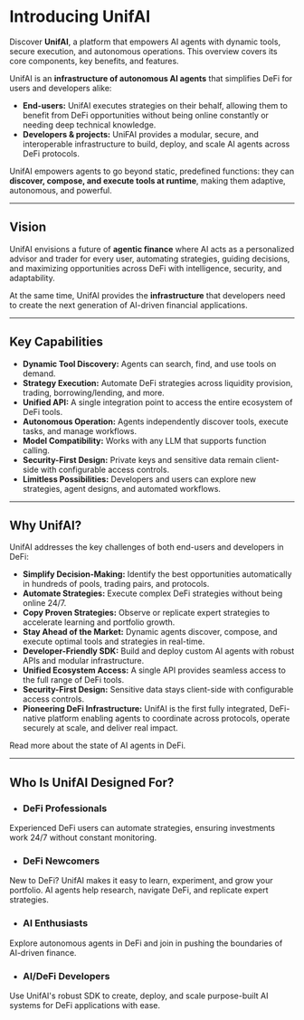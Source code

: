 # Introducing UnifAI

Discover **UnifAI**, a platform that empowers AI agents with dynamic tools, secure execution, and autonomous operations. This overview covers its core components, key benefits, and features.

UnifAI is an **infrastructure of autonomous AI agents** that simplifies DeFi for users and developers alike:

- **End-users:** UnifAI executes strategies on their behalf, allowing them to benefit from DeFi opportunities without being online constantly or needing deep technical knowledge.  
- **Developers & projects:** UniFAI provides a modular, secure, and interoperable infrastructure to build, deploy, and scale AI agents across DeFi protocols.

UnifAI empowers agents to go beyond static, predefined functions: they can **discover, compose, and execute tools at runtime**, making them adaptive, autonomous, and powerful.

---

## Vision

UnifAI envisions a future of **agentic finance** where AI acts as a personalized advisor and trader for every user, automating strategies, guiding decisions, and maximizing opportunities across DeFi with intelligence, security, and adaptability.  

At the same time, UnifAI provides the **infrastructure** that developers need to create the next generation of AI-driven financial applications.

---

## Key Capabilities

- **Dynamic Tool Discovery:** Agents can search, find, and use tools on demand.  
- **Strategy Execution:** Automate DeFi strategies across liquidity provision, trading, borrowing/lending, and more.  
- **Unified API:** A single integration point to access the entire ecosystem of DeFi tools.  
- **Autonomous Operation:** Agents independently discover tools, execute tasks, and manage workflows.  
- **Model Compatibility:** Works with any LLM that supports function calling.  
- **Security-First Design:** Private keys and sensitive data remain client-side with configurable access controls.  
- **Limitless Possibilities:** Developers and users can explore new strategies, agent designs, and automated workflows.

---

## Why UnifAI?

UnifAI addresses the key challenges of both end-users and developers in DeFi:

- **Simplify Decision-Making:** Identify the best opportunities automatically in hundreds of pools, trading pairs, and protocols.  
- **Automate Strategies:** Execute complex DeFi strategies without being online 24/7.  
- **Copy Proven Strategies:** Observe or replicate expert strategies to accelerate learning and portfolio growth.  
- **Stay Ahead of the Market:** Dynamic agents discover, compose, and execute optimal tools and strategies in real-time.  
- **Developer-Friendly SDK:** Build and deploy custom AI agents with robust APIs and modular infrastructure.  
- **Unified Ecosystem Access:** A single API provides seamless access to the full range of DeFi tools.  
- **Security-First Design:** Sensitive data stays client-side with configurable access controls.  
- **Pioneering DeFi Infrastructure:** UnifAI is the first fully integrated, DeFi-native platform enabling agents to coordinate across protocols, operate securely at scale, and deliver real impact.

Read more about the state of AI agents in DeFi.

---

## Who Is UnifAI Designed For?

- ### DeFi Professionals
Experienced DeFi users can automate strategies, ensuring investments work 24/7 without constant monitoring.

- ### DeFi Newcomers
New to DeFi? UnifAI makes it easy to learn, experiment, and grow your portfolio. AI agents help research, navigate DeFi, and replicate expert strategies.

- ### AI Enthusiasts
Explore autonomous agents in DeFi and join in pushing the boundaries of AI-driven finance.

- ### AI/DeFi Developers
Use UnifAI's robust SDK to create, deploy, and scale purpose-built AI systems for DeFi applications with ease.
